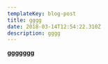```yaml
---
templateKey: blog-post
title: gggg
date: 2018-03-14T12:54:22.310Z
description: gggg
---
```

**ggggggg**
